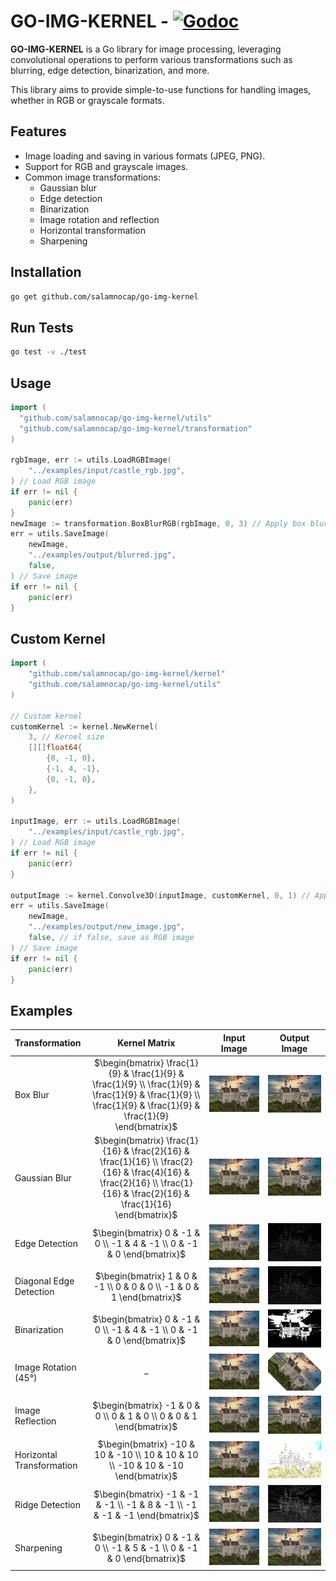 # GO-IMG-KERNEL - [![Godoc](http://img.shields.io/badge/go-documentation-blue.svg?style=flat-square)](https://pkg.go.dev/github.com/salamnocap/go-img-kernel)
**GO-IMG-KERNEL** is a Go library for image processing, 
leveraging convolutional operations to perform various transformations such as blurring, 
edge detection, binarization, and more. 

This library aims to provide simple-to-use functions for handling images,
whether in RGB or grayscale formats.

## Features

- Image loading and saving in various formats (JPEG, PNG).
- Support for RGB and grayscale images.
- Common image transformations:
  - Gaussian blur
  - Edge detection
  - Binarization
  - Image rotation and reflection
  - Horizontal transformation
  - Sharpening

## Installation
    
```bash
go get github.com/salamnocap/go-img-kernel
```

## Run Tests

```bash
go test -v ./test
```

## Usage
    
```go
import (
  "github.com/salamnocap/go-img-kernel/utils"
  "github.com/salamnocap/go-img-kernel/transformation"
)

rgbImage, err := utils.LoadRGBImage(
    "../examples/input/castle_rgb.jpg",
) // Load RGB image
if err != nil {
    panic(err)
}
newImage := transformation.BoxBlurRGB(rgbImage, 0, 3) // Apply box blur (0 - padding, 3 -stride)
err = utils.SaveImage(
    newImage,
    "../examples/output/blurred.jpg",
    false,
) // Save image
if err != nil {
    panic(err)
}
```

## Custom Kernel

```go
import (
	"github.com/salamnocap/go-img-kernel/kernel"
    "github.com/salamnocap/go-img-kernel/utils"
)

// Custom kernel
customKernel := kernel.NewKernel(
	3, // Kernel size
    [][]float64{
        {0, -1, 0},
        {-1, 4, -1},
        {0, -1, 0},
    },
)

inputImage, err := utils.LoadRGBImage(
    "../examples/input/castle_rgb.jpg",
) // Load RGB image
if err != nil {
    panic(err)
}

outputImage := kernel.Convolve3D(inputImage, customKernel, 0, 1) // Apply custom kernel (0 - padding, 1 - stride)
err = utils.SaveImage(
    newImage,
    "../examples/output/new_image.jpg",
    false, // if false, save as RGB image
) // Save image
if err != nil {
	panic(err)
}
```

## Examples

| Transformation            |                                                                              Kernel Matrix                                                                               | Input Image                                             |                         Output Image                          |
|:--------------------------|:------------------------------------------------------------------------------------------------------------------------------------------------------------------------:|:-------------------------------------------------------:|:-------------------------------------------------------------:|
| Box Blur                  |     $`\begin{bmatrix} \frac{1}{9} & \frac{1}{9} & \frac{1}{9} \\ \frac{1}{9} & \frac{1}{9} & \frac{1}{9} \\ \frac{1}{9} & \frac{1}{9} & \frac{1}{9} \end{bmatrix}`$      | ![castle_rgb.jpg](examples/input/castle_rgb.jpg)         |          ![blurred.jpg](examples/output/blurred.jpg)          |
| Gaussian Blur             | $`\begin{bmatrix} \frac{1}{16} & \frac{2}{16} & \frac{1}{16} \\ \frac{2}{16} & \frac{4}{16} & \frac{2}{16} \\ \frac{1}{16} & \frac{2}{16} & \frac{1}{16} \end{bmatrix}`$ | ![castle_rgb.jpg](examples/input/castle_rgb.jpg) | ![gaussian_blurred.jpg](examples/output/gaussian_blurred.jpg) |
| Edge Detection            |                                                $`\begin{bmatrix} 0 & -1 & 0 \\ -1 & 4 & -1 \\ 0 & -1 & 0 \end{bmatrix}`$                                                 | ![castle_rgb.jpg](examples/input/castle_rgb.jpg)         |        ![edge_detected.jpg](examples/output/edge.jpg)         |
| Diagonal Edge Detection   |                                                 $`\begin{bmatrix} 1 & 0 & -1 \\ 0 & 0 & 0 \\ -1 & 0 & 1 \end{bmatrix}`$                                                  | ![castle_rgb.jpg](examples/input/castle_rgb.jpg)         |        ![edge_detected.jpg](examples/output/edge.jpg)         |
| Binarization              |                                                $`\begin{bmatrix} 0 & -1 & 0 \\ -1 & 4 & -1 \\ 0 & -1 & 0 \end{bmatrix}`$                                                 | ![castle_rgb.jpg](examples/input/castle_rgb.jpg)         |         ![binarized.jpg](examples/output/binary.jpg)          |
| Image Rotation (45°)      |                                                                                  $$-$$                                                                                   | ![castle_rgb.jpg](examples/input/castle_rgb.jpg) |         ![rotated.jpg](examples/output/rotation.jpg)          |
| Image Reflection          |                                                  $`\begin{bmatrix} -1 & 0 & 0 \\ 0 & 1 & 0 \\ 0 & 0 & 1 \end{bmatrix}`$                                                  | ![castle_rgb.jpg](examples/input/castle_rgb.jpg)         |       ![reflected.jpg](examples/output/reflection.jpg)        |
| Horizontal Transformation |                                            $`\begin{bmatrix} -10 & 10 & -10 \\ 10 & 10 & 10 \\ -10 & 10 & -10 \end{bmatrix}`$                                            | ![castle_rgb.jpg](examples/input/castle_rgb.jpg)         | ![horizontal_transformed.jpg](examples/output/horizontal.jpg) |
| Ridge Detection           |                                              $`\begin{bmatrix} -1 & -1 & -1 \\ -1 & 8 & -1 \\ -1 & -1 & -1 \end{bmatrix}`$                                               | ![castle_rgb.jpg](examples/input/castle_rgb.jpg)         |            ![ridge.jpg](examples/output/ridge.jpg)            |
| Sharpening                |                                                $`\begin{bmatrix} 0 & -1 & 0 \\ -1 & 5 & -1 \\ 0 & -1 & 0 \end{bmatrix}`$                                                 | ![castle_rgb.jpg](examples/input/castle_rgb.jpg)         |        ![sharpened.jpg](examples/output/sharpened.jpg)        |
